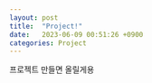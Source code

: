 ```yaml
---
layout: post
title:  "Project!"
date:   2023-06-09 00:51:26 +0900
categories: Project
---
```

프로젝트 만들면 올릴게용